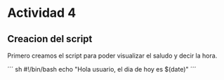 # Actividad 4

## Creacion del script
Primero creamos el script para poder visualizar el saludo y decir la hora.

´´´ sh
#!/bin/bash
echo "Hola usuario, el dia de hoy es $(date)"
´´´
